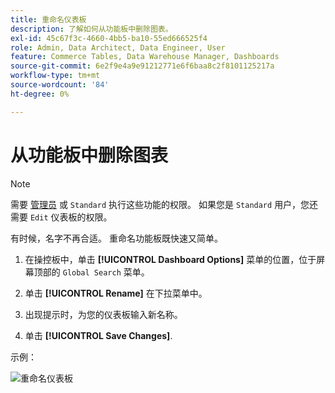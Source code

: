 ```yaml
---
title: 重命名仪表板
description: 了解如何从功能板中删除图表。
exl-id: 45c67f3c-4660-4bb5-ba10-55ed666525f4
role: Admin, Data Architect, Data Engineer, User
feature: Commerce Tables, Data Warehouse Manager, Dashboards
source-git-commit: 6e2f9e4a9e91212771e6f6baa8c2f8101125217a
workflow-type: tm+mt
source-wordcount: '84'
ht-degree: 0%

---
```


# 从功能板中删除图表

>[!NOTE]
>
>需要 [管理员](../../administrator/user-management/user-management.md) 或 `Standard` 执行这些功能的权限。 如果您是 `Standard` 用户，您还需要 `Edit` 仪表板的权限。

有时候，名字不再合适。 重命名功能板既快速又简单。

1. 在操控板中，单击 **[!UICONTROL Dashboard Options]** 菜单的位置，位于屏幕顶部的 `Global Search` 菜单。

1. 单击 **[!UICONTROL Rename]** 在下拉菜单中。

1. 出现提示时，为您的仪表板输入新名称。

1. 单击 **[!UICONTROL Save Changes]**.

示例：

![重命名仪表板](../../assets/renaming-dboard.gif)
